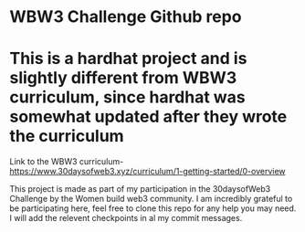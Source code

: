 # WBW3 Challenge Github repo
# This is a hardhat project and is slightly different from WBW3 curriculum, since hardhat was somewhat updated after they wrote the curriculum

Link to the WBW3 curriculum- https://www.30daysofweb3.xyz/curriculum/1-getting-started/0-overview

This project is made as part of my participation in the 30daysofWeb3 Challenge by the Women build web3 community. I am incredibly grateful to be participating here, feel free to clone this repo for any help you may need. I will add the relevent checkpoints in al my commit messages.
